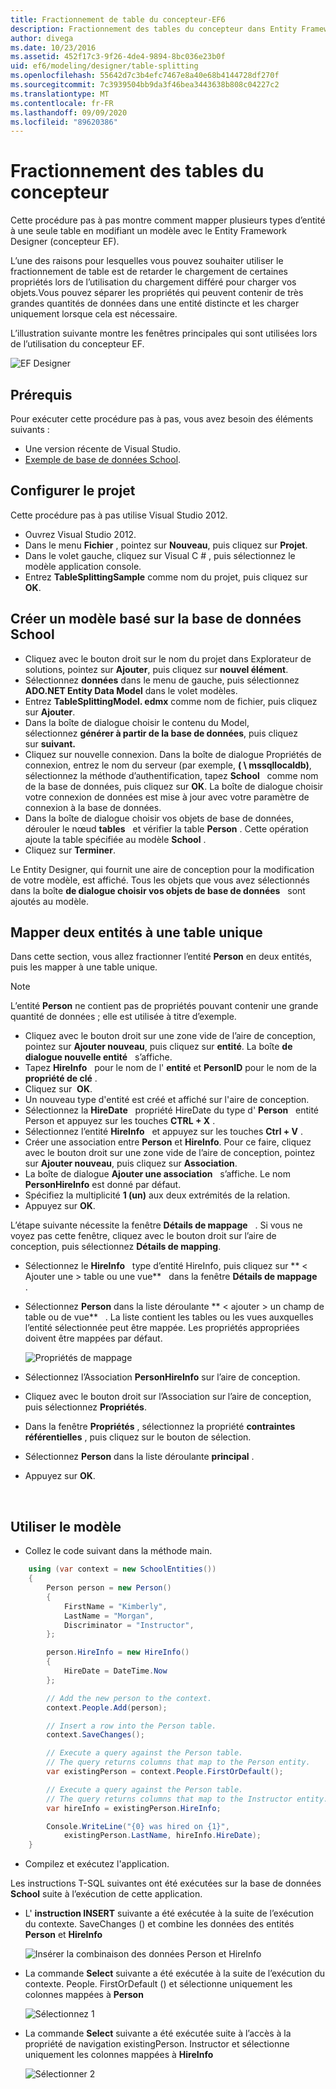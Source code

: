 ```yaml
---
title: Fractionnement de table du concepteur-EF6
description: Fractionnement des tables du concepteur dans Entity Framework 6
author: divega
ms.date: 10/23/2016
ms.assetid: 452f17c3-9f26-4de4-9894-8bc036e23b0f
uid: ef6/modeling/designer/table-splitting
ms.openlocfilehash: 55642d7c3b4efc7467e8a40e68b4144728df270f
ms.sourcegitcommit: 7c3939504bb9da3f46bea3443638b808c04227c2
ms.translationtype: MT
ms.contentlocale: fr-FR
ms.lasthandoff: 09/09/2020
ms.locfileid: "89620386"
---
```

# <a name="designer-table-splitting"></a>Fractionnement des tables du concepteur
Cette procédure pas à pas montre comment mapper plusieurs types d’entité à une seule table en modifiant un modèle avec le Entity Framework Designer (concepteur EF).

L’une des raisons pour lesquelles vous pouvez souhaiter utiliser le fractionnement de table est de retarder le chargement de certaines propriétés lors de l’utilisation du chargement différé pour charger vos objets.Vous pouvez séparer les propriétés qui peuvent contenir de très grandes quantités de données dans une entité distincte et les charger uniquement lorsque cela est nécessaire.

L’illustration suivante montre les fenêtres principales qui sont utilisées lors de l’utilisation du concepteur EF.

![EF Designer](~/ef6/media/efdesigner.png)

## <a name="prerequisites"></a>Prérequis

Pour exécuter cette procédure pas à pas, vous avez besoin des éléments suivants :

- Une version récente de Visual Studio.
- [Exemple de base de données School](xref:ef6/resources/school-database).

## <a name="set-up-the-project"></a>Configurer le projet

Cette procédure pas à pas utilise Visual Studio 2012.

-   Ouvrez Visual Studio 2012.
-   Dans le menu **Fichier** , pointez sur **Nouveau**, puis cliquez sur **Projet**.
-   Dans le volet gauche, cliquez sur Visual C \# , puis sélectionnez le modèle application console.
-   Entrez **TableSplittingSample** comme nom du projet, puis cliquez sur **OK**.

## <a name="create-a-model-based-on-the-school-database"></a>Créer un modèle basé sur la base de données School

-   Cliquez avec le bouton droit sur le nom du projet dans Explorateur de solutions, pointez sur **Ajouter**, puis cliquez sur **nouvel élément**.
-   Sélectionnez **données** dans le menu de gauche, puis sélectionnez **ADO.NET Entity Data Model** dans le volet modèles.
-   Entrez **TableSplittingModel. edmx** comme nom de fichier, puis cliquez sur **Ajouter**.
-   Dans la boîte de dialogue choisir le contenu du Model, sélectionnez **générer à partir de la base de données**, puis cliquez sur **suivant.**
-   Cliquez sur nouvelle connexion. Dans la boîte de dialogue Propriétés de connexion, entrez le nom du serveur (par exemple, **( \\ mssqllocaldb)**, sélectionnez la méthode d’authentification, tapez **School**   comme nom de la base de données, puis cliquez sur **OK**.
    La boîte de dialogue choisir votre connexion de données est mise à jour avec votre paramètre de connexion à la base de données.
-   Dans la boîte de dialogue choisir vos objets de base de données, dérouler le nœud **tables**   et vérifier la table **Person** . Cette opération ajoute la table spécifiée au modèle **School** .
-   Cliquez sur **Terminer**.

Le Entity Designer, qui fournit une aire de conception pour la modification de votre modèle, est affiché. Tous les objets que vous avez sélectionnés dans la boîte **de dialogue choisir vos objets de base de données**   sont ajoutés au modèle.

## <a name="map-two-entities-to-a-single-table"></a>Mapper deux entités à une table unique

Dans cette section, vous allez fractionner l’entité **Person** en deux entités, puis les mapper à une table unique.

> [!NOTE]
> L’entité **Person** ne contient pas de propriétés pouvant contenir une grande quantité de données ; elle est utilisée à titre d’exemple.

-   Cliquez avec le bouton droit sur une zone vide de l’aire de conception, pointez sur **Ajouter nouveau**, puis cliquez sur **entité**.
    La boîte **de dialogue nouvelle entité**   s’affiche.
-   Tapez **HireInfo**   pour le nom de l' **entité** et **PersonID** pour le nom de la **propriété de clé** .
-   Cliquez sur  **OK**.
-   Un nouveau type d'entité est créé et affiché sur l'aire de conception.
-   Sélectionnez la **HireDate**   propriété HireDate du type d' **Person**   entité Person et appuyez sur les touches **CTRL + X** .
-   Sélectionnez l’entité **HireInfo**   et appuyez sur les touches **Ctrl + V** .
-   Créer une association entre **Person** et **HireInfo**. Pour ce faire, cliquez avec le bouton droit sur une zone vide de l’aire de conception, pointez sur **Ajouter nouveau**, puis cliquez sur **Association**.
-   La boîte de dialogue **Ajouter une association**   s’affiche. Le nom **PersonHireInfo** est donné par défaut.
-   Spécifiez la multiplicité **1 (un)** aux deux extrémités de la relation.
-   Appuyez sur **OK**.

L’étape suivante nécessite la fenêtre **Détails de mappage**   . Si vous ne voyez pas cette fenêtre, cliquez avec le bouton droit sur l’aire de conception, puis sélectionnez **Détails de mapping**.

-   Sélectionnez le **HireInfo**   type d’entité HireInfo, puis cliquez sur ** &lt; Ajouter une &gt; table ou une vue**   dans la fenêtre **Détails de mappage**   .
-   Sélectionnez **Person** dans la liste déroulante ** &lt; ajouter &gt; un champ de table ou de vue**   . La liste contient les tables ou les vues auxquelles l’entité sélectionnée peut être mappée.
    Les propriétés appropriées doivent être mappées par défaut.

    ![Propriétés de mappage](~/ef6/media/mapping.png)

-   Sélectionnez l’Association **PersonHireInfo** sur l’aire de conception.
-   Cliquez avec le bouton droit sur l’Association sur l’aire de conception, puis sélectionnez **Propriétés**.
-   Dans la fenêtre **Propriétés** , sélectionnez la propriété **contraintes référentielles** , puis cliquez sur le bouton de sélection.
-   Sélectionnez **Person** dans la liste déroulante **principal** .
-   Appuyez sur **OK**.

 

## <a name="use-the-model"></a>Utiliser le modèle

-   Collez le code suivant dans la méthode main.

``` csharp
    using (var context = new SchoolEntities())
    {
        Person person = new Person()
        {
            FirstName = "Kimberly",
            LastName = "Morgan",
            Discriminator = "Instructor",
        };

        person.HireInfo = new HireInfo()
        {
            HireDate = DateTime.Now
        };

        // Add the new person to the context.
        context.People.Add(person);

        // Insert a row into the Person table.  
        context.SaveChanges();

        // Execute a query against the Person table.
        // The query returns columns that map to the Person entity.
        var existingPerson = context.People.FirstOrDefault();

        // Execute a query against the Person table.
        // The query returns columns that map to the Instructor entity.
        var hireInfo = existingPerson.HireInfo;

        Console.WriteLine("{0} was hired on {1}",
            existingPerson.LastName, hireInfo.HireDate);
    }
```
-   Compilez et exécutez l'application.

Les instructions T-SQL suivantes ont été exécutées sur la base de données **School** suite à l’exécution de cette application. 

-   L' **instruction INSERT** suivante a été exécutée à la suite de l’exécution du contexte. SaveChanges () et combine les données des entités **Person** et **HireInfo**

    ![Insérer la combinaison des données Person et HireInfo](~/ef6/media/insert.png)

-   La commande **Select** suivante a été exécutée à la suite de l’exécution du contexte. People. FirstOrDefault () et sélectionne uniquement les colonnes mappées à **Person**

    ![Sélectionnez 1](~/ef6/media/select1.png)

-   La commande **Select** suivante a été exécutée suite à l’accès à la propriété de navigation existingPerson. Instructor et sélectionne uniquement les colonnes mappées à **HireInfo**

    ![Sélectionner 2](~/ef6/media/select2.png)
